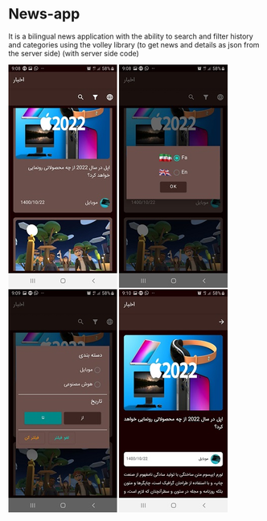 # News-app
It is a bilingual news application with the ability to search and filter history and categories using the volley library (to get news and details as json from the server side) (with server side code)


![Screenshot Dark](a.jpg)  ![Screenshot Dark](b.jpg) ![Screenshot Dark](c.jpg) ![Screenshot Dark](d.jpg) 

